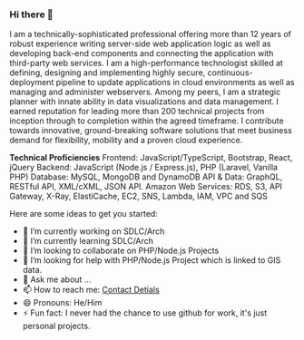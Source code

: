 ### Hi there 👋

I am a technically-sophisticated professional offering more than 12 years of robust experience writing server-side web application logic as well as developing back-end components and connecting the application with third-party web services. I am a high-performance technologist skilled at defining, designing and implementing highly secure, continuous-deployment pipeline to update applications in cloud environments as well as managing and administer webservers. Among my peers, I am a strategic planner with innate ability in data visualizations and data management. I earned reputation for leading more than 200 technical projects from inception through to completion within the agreed timeframe. I contribute towards innovative, ground-breaking software solutions that meet business demand for flexibility, mobility and a proven cloud experience.

**Technical Proficiencies**
Frontend: JavaScript/TypeScript, Bootstrap, React, jQuery
Backend: JavaScript (Node.js / Express.js), PHP (Laravel, Vanilla PHP)
Database: MySQL, MongoDB and DynamoDB
API & Data: GraphQL, RESTful API, XML/cXML, JSON API.
Amazon Web Services: RDS, S3, API Gateway, X-Ray, ElastiCache, EC2, SNS, Lambda, IAM, VPC and SQS

Here are some ideas to get you started:

- 🔭 I’m currently working on SDLC/Arch
- 🌱 I’m currently learning SDLC/Arch
- 👯 I’m looking to collaborate on PHP/Node.js Projects
- 🤔 I’m looking for help with PHP/Node.js Project which is linked to GIS data.
- 💬 Ask me about ...
- 📫 How to reach me: [Contact Detials](https://nasersobhan.com/contact-me-for-hiring)
- 😄 Pronouns: He/Him
- ⚡ Fun fact: I never had the chance to use github for work, it's just personal projects.

